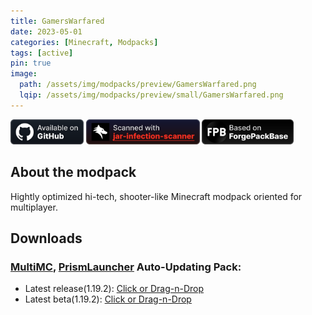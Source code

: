 ```yaml
---
title: GamersWarfared
date: 2023-05-01
categories: [Minecraft, Modpacks]
tags: [active]
pin: true
image:
  path: /assets/img/modpacks/preview/GamersWarfared.png
  lqip: /assets/img/modpacks/preview/small/GamersWarfared.png
---
```

<a href="https://github.com/Den4enko/GamersWarfared"><img alt="SourceCode" height="40" src="/assets/svg/badges/github_vector.svg"></a>
<a href="https://github.com/overwolf/jar-infection-scanner"><img alt="jar-infection-scanner" height="40" src="/assets/svg/badges/jar-infection-scanner.svg"></a> 
<a href="https://den4enko.github.io/posts/ForgePackBase/"><img alt="ForgePackBase" height="40" src="/assets/svg/badges/ForgePackBase.svg"></a>
## About the modpack
Hightly optimized hi-tech, shooter-like Minecraft modpack oriented for multiplayer.

## Downloads
### [MultiMC](https://multimc.org/), [PrismLauncher](https://prismlauncher.org/) Auto-Updating Pack:
- Latest release(1.19.2): [Click or Drag-n-Drop](/GamersWarfared/GamersWarfared.zip)
- Latest beta(1.19.2): [Click or Drag-n-Drop](/GamersWarfared/GamersWarfared-Beta.zip)
